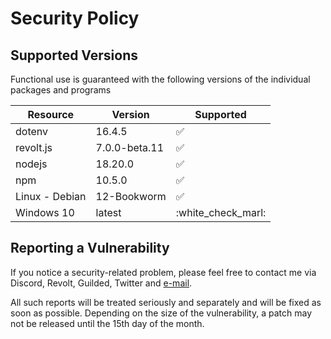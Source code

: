 # Security Policy

## Supported Versions

Functional use is guaranteed with the following versions of the individual packages and programs

| Resource       | Version       | Supported          |
|----------------|---------------|--------------------|
| dotenv         | 16.4.5        | :white_check_mark: |
| revolt.js      | 7.0.0-beta.11 | :white_check_mark: |
| nodejs         | 18.20.0       | :white_check_mark: |
| npm            | 10.5.0        | :white_check_mark: |
| Linux - Debian | 12-Bookworm   | :white_check_mark: |
| Windows 10     | latest        | :white_check_marl: |

## Reporting a Vulnerability

If you notice a security-related problem, please feel free to contact me via Discord, Revolt, Guilded, Twitter
and [e-mail](mailto:akama.aka@akami-solutions.cc).

All such reports will be treated seriously and separately and will be fixed as soon as possible. Depending on the size
of the vulnerability, a patch may not be released until the 15th day of the month.